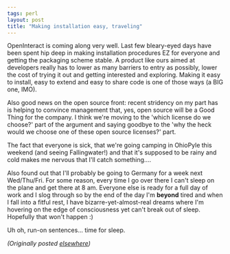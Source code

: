 ```yaml
---
tags: perl
layout: post
title: "Making installation easy, traveling"
---
```




<p>OpenInteract is coming along very well. Last few
bleary-eyed days have been spent hip deep in making
installation procedures EZ for everyone and getting the
packaging scheme stable. A product like ours aimed at
developers really has to lower as many barriers to entry as
possibly, lower the cost of trying it out and getting
interested and exploring. Making it easy to install, easy to
extend and easy to share code is one of those ways (a BIG
one, IMO).

<p>Also good news on the open source front: recent stridency
on my part has is helping to convince management that, yes,
open source will be a Good Thing for the company. I think
we're moving to the 'which license do we choose?' part of
the argument and saying goodbye to the 'why the heck would
we choose one of these open source licenses?' part.

<p>The fact that everyone is sick, that we're going
camping in OhioPyle this weekend (and seeing Fallingwater!)
and that it's supposed to be rainy and cold
makes me nervous that I'll catch something....

<p>Also found out that I'll probably be going to Germany for
a week next Wed/Thu/Fri. For some reason, every time I go
over there I can't sleep on the plane and get there at 8 am.
Everyone else is ready for a full day of work and I slog 
through so by the end of the day I'm <b>beyond</b> tired and
when I fall into a fitful rest, I have
bizarre-yet-almost-real dreams where I'm hovering on the
edge of consciousness yet can't break out of sleep.
Hopefully that won't happen :)

<p>Uh oh, run-on sentences... time for sleep.

<p><em>(Originally posted <a href="http://www.advogato.org/person/cwinters/diary.html?start=22">elsewhere</a>)</em></p>


